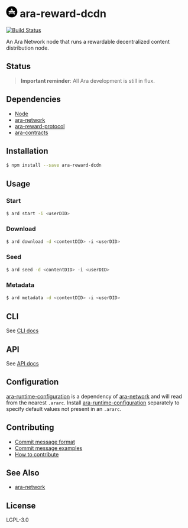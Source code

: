 <img src="https://github.com/arablocks/ara-module-template/blob/master/ara.png" width="30" height="30" />  ara-reward-dcdn
====================

[![Build Status](https://travis-ci.com/AraBlocks/ara-reward-dcdn.svg?token=r6p7pesHZ9MRJsVsrYFe&branch=master)](https://travis-ci.com/AraBlocks/ara-reward-dcdn)

An Ara Network node that runs a rewardable decentralized content distribution node.

## Status

> **Important reminder**: All Ara development is still in flux.

## Dependencies
- [Node](https://nodejs.org/en/download/)
- [ara-network][ara-network]
- [ara-reward-protocol](ara-reward-protocol)
- [ara-contracts](ara-contracts)

## Installation
```sh
$ npm install --save ara-reward-dcdn
```

## Usage

### Start

```sh
$ ard start -i <userDID>
```

### Download
```sh
$ ard download -d <contentDID> -i <userDID>
```

### Seed
```sh
$ ard seed -d <contentDID> -i <userDID>
```

### Metadata
```sh
$ ard metadata -d <contentDID> -i <userDID>
```

## CLI
See [CLI docs](/docs/CLI-README.md)

## API
See [API docs](/docs/API-README.md)

## Configuration
[ara-runtime-configuration][ara-runtime-configuration] is a dependency of [ara-network][ara-network] and will read from the nearest `.ararc`.  Install [ara-runtime-configuration][ara-runtime-configuration] separately to specify default values not present in an `.ararc`.

## Contributing
- [Commit message format](/.github/COMMIT_FORMAT.md)
- [Commit message examples](/.github/COMMIT_FORMAT_EXAMPLES.md)
- [How to contribute](/.github/CONTRIBUTING.md)

## See Also
- [ara-network][ara-network]

## License
LGPL-3.0

[ara-network]: https://github.com/arablocks/ara-network
[ara-runtime-configuration]: https://github.com/arablocks/ara-runtime-configuration
[ara-reward-protocol]:https://github.com/arablocks/ara-reward-protocol
[ara-contracts]:https://github.com/arablocks/ara-contracts
[ara-filesystem]:https://github.com/arablocks/ara-filesystem